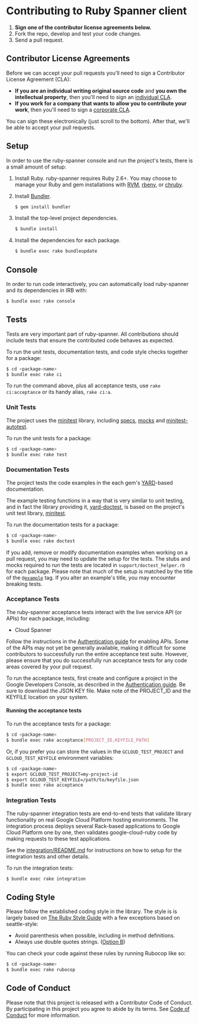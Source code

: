 # Contributing to Ruby Spanner client

1. **Sign one of the contributor license agreements below.**
2. Fork the repo, develop and test your code changes.
3. Send a pull request.

## Contributor License Agreements

Before we can accept your pull requests you'll need to sign a Contributor License Agreement (CLA):

- **If you are an individual writing original source code** and **you own the intellectual property**, then you'll need to sign an [individual CLA](https://developers.google.com/open-source/cla/individual).
- **If you work for a company that wants to allow you to contribute your work**, then you'll need to sign a [corporate CLA](https://developers.google.com/open-source/cla/corporate).

You can sign these electronically (just scroll to the bottom). After that, we'll be able to accept your pull requests.

## Setup

In order to use the ruby-spanner console and run the project's tests, there is a
small amount of setup:

1. Install Ruby.
    ruby-spanner requires Ruby 2.6+. You may choose to manage your Ruby and gem installations with [RVM](https://rvm.io/), [rbenv](https://github.com/rbenv/rbenv), or [chruby](https://github.com/postmodern/chruby).

2. Install [Bundler](http://bundler.io/).

    ```sh
    $ gem install bundler
    ```

3. Install the top-level project dependencies.

    ```sh
    $ bundle install
    ```

4. Install the dependencies for each package.

    ```sh
    $ bundle exec rake bundleupdate
    ```

## Console

In order to run code interactively, you can automatically load ruby-spanner and
its dependencies in IRB with:

```sh
$ bundle exec rake console
```

## Tests

Tests are very important part of ruby-spanner. All contributions should include tests that ensure the contributed code behaves as expected.

To run the unit tests, documentation tests, and code style checks together for a package:

``` sh
$ cd <package-name>
$ bundle exec rake ci
```

To run the command above, plus all acceptance tests, use `rake ci:acceptance` or its handy alias, `rake ci:a`.

### Unit Tests


The project uses the [minitest](https://github.com/seattlerb/minitest) library, including [specs](https://github.com/seattlerb/minitest#specs), [mocks](https://github.com/seattlerb/minitest#mocks) and [minitest-autotest](https://github.com/seattlerb/minitest-autotest).

To run the unit tests for a package:

``` sh
$ cd <package-name>
$ bundle exec rake test
```

### Documentation Tests

The project tests the code examples in the each gem's [YARD]()-based documentation.

The example testing functions in a way that is very similar to unit testing, and in fact the library providing it, [yard-doctest](https://github.com/p0deje/yard-doctest), is based on the project's unit test library, [minitest](https://github.com/seattlerb/minitest).

To run the documentation tests for a package:

``` sh
$ cd <package-name>
$ bundle exec rake doctest
```

 If you add, remove or modify documentation examples when working on a pull request, you may need to update the setup for the tests. The stubs and mocks required to run the tests are located in `support/doctest_helper.rb` for each package. Please note that much of the setup is matched by the title of the [`@example`](http://www.rubydoc.info/gems/yard/file/docs/Tags.md#example) tag. If you alter an example's title, you may encounter breaking tests.

### Acceptance Tests

The ruby-spanner acceptance tests interact with the live service API (or APIs) for each package, including:

* Cloud Spanner

Follow the instructions in the [Authentication guide](AUTHENTICATION.md) for enabling APIs. Some of the APIs may not yet be generally available, making it difficult for some contributors to successfully run the entire acceptance test suite. However, please ensure that you do successfully run acceptance tests for any code areas covered by your pull request.

To run the acceptance tests, first create and configure a project in the Google Developers Console, as described in the [Authentication guide](AUTHENTICATION.md). Be sure to download the JSON KEY file. Make note of the PROJECT_ID and the KEYFILE location on your system.

#### Running the acceptance tests

To run the acceptance tests for a package:

``` sh
$ cd <package-name>
$ bundle exec rake acceptance[PROJECT_ID,KEYFILE_PATH]
```

Or, if you prefer you can store the values in the `GCLOUD_TEST_PROJECT` and `GCLOUD_TEST_KEYFILE` environment variables:

``` sh
$ cd <package-name>
$ export GCLOUD_TEST_PROJECT=my-project-id
$ export GCLOUD_TEST_KEYFILE=/path/to/keyfile.json
$ bundle exec rake acceptance
```

### Integration Tests

The ruby-spanner integration tests are end-to-end tests that validate library functionality on real Google Cloud Platform hosting environments. The integration process deploys several Rack-based applications to Google Cloud Platform one by one, then validates google-cloud-ruby code by making requests to these test applications.

See the [integration/README.md](integration/README.md) for instructions on how to setup for the integration tests and other details.

To run the integration tests:
```sh
$ bundle exec rake integration
```


## Coding Style

Please follow the established coding style in the library. The style is is largely based on [The Ruby Style Guide](https://github.com/bbatsov/ruby-style-guide) with a few exceptions based on seattle-style:

* Avoid parenthesis when possible, including in method definitions.
* Always use double quotes strings. ([Option B](https://github.com/bbatsov/ruby-style-guide#strings))

You can check your code against these rules by running Rubocop like so:

```sh
$ cd <package-name>
$ bundle exec rake rubocop
```

## Code of Conduct

Please note that this project is released with a Contributor Code of Conduct. By participating in this project you agree to abide by its terms. See [Code of Conduct](CODE_OF_CONDUCT.md) for more information.

